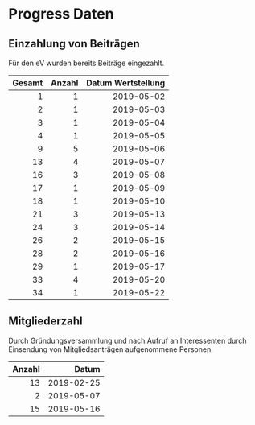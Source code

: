 # Progress Daten

## Einzahlung von Beiträgen

Für den eV wurden bereits Beiträge eingezahlt.

Gesamt | Anzahl | Datum Wertstellung
------:|-------:|------:
 1 | 1 | 2019-05-02
 2 | 1 | 2019-05-03
 3 | 1 | 2019-05-04
 4 | 1 | 2019-05-05
 9 | 5 | 2019-05-06
13 | 4 | 2019-05-07
16 | 3 | 2019-05-08
17 | 1 | 2019-05-09
18 | 1 | 2019-05-10
21 | 3 | 2019-05-13
24 | 3 | 2019-05-14
26 | 2 | 2019-05-15
28 | 2 | 2019-05-16
29 | 1 | 2019-05-17
33 | 4 | 2019-05-20
34 | 1 | 2019-05-22

## Mitgliederzahl

Durch Gründungsversammlung und nach Aufruf an Interessenten durch Einsendung von Mitgliedsanträgen aufgenommene Personen.

Anzahl | Datum
------:|------:
13 | 2019-02-25
 2 | 2019-05-07
15 | 2019-05-16

